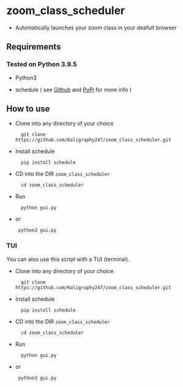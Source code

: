 # zoom_class_scheduler

-  Automatically launches your zoom class in your deafult browser

## Requirements
### Tested on Python 3.9.5
- Python3 
- schedule ( see [Github][1] and [PyPi][2] for more info )

    [1]: https://github.com/dbader/schedule
    [2]: https://pypi.org/project/schedule/

## How to use
- Clone into any directory of your choice

        git clone https://github.com/Kaligraphy247/zoom_class_scheduler.git

- Install schedule 

        pip install schedule

- CD into the DIR ``zoom_class_scheduler``

        cd zoom_class_scheduler

- Run

        python gui.py
-  or 

        python3 gui.py

### TUI
You can also use this script with a TUI (terminal). 
- Clone into any directory of your choice

        git clone https://github.com/Kaligraphy247/zoom_class_scheduler.git

- Install schedule 

        pip install schedule

- CD into the DIR ``zoom_class_scheduler``

        cd zoom_class_scheduler

- Run

        python gui.py
-  or 

        python3 gui.py